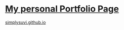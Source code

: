 [My personal Portfolio Page][1]
===========
 
 [simplysuvi.github.io][1]
 
 [1]: https://simplysuvi.github.io/
